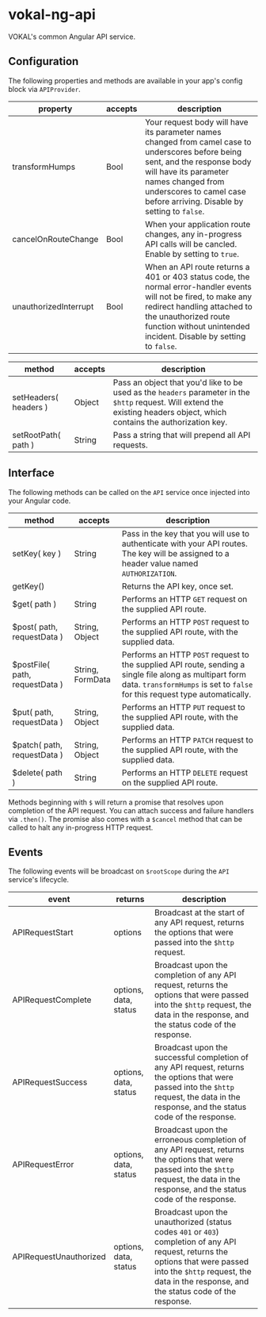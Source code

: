 vokal-ng-api
============

VOKAL's common Angular API service.

Configuration
-------------

The following properties and methods are available in your app's config block via `APIProvider`.

property | accepts | description
-------- | ------- | -----------
transformHumps | Bool | Your request body will have its parameter names changed from camel case to underscores before being sent, and the response body will have its parameter names changed from underscores to camel case before arriving.  Disable by setting to `false`.
cancelOnRouteChange | Bool | When your application route changes, any in-progress API calls will be cancled.  Enable by setting to `true`.
unauthorizedInterrupt | Bool | When an API route returns a 401 or 403 status code, the normal error-handler events will not be fired, to make any redirect handling attached to the unauthorized route function without unintended incident.  Disable by setting to `false`.

method | accepts | description
------ | ------- | -----------
setHeaders( headers ) | Object | Pass an object that you'd like to be used as the `headers` parameter in the `$http` request.  Will extend the existing headers object, which contains the authorization key.
setRootPath( path ) | String | Pass a string that will prepend all API requests.

Interface
---------

The following methods can be called on the `API` service once injected into your Angular code.

method | accepts | description
------ | ------- | -----------
setKey( key ) | String | Pass in the key that you will use to authenticate with your API routes.  The key will be assigned to a header value named `AUTHORIZATION`.
getKey() | | Returns the API key, once set.
$get( path ) | String | Performs an HTTP `GET` request on the supplied API route.
$post( path, requestData ) | String, Object | Performs an HTTP `POST` request to the supplied API route, with the supplied data.
$postFile( path, requestData ) | String, FormData | Performs an HTTP `POST` request to the supplied API route, sending a single file along as multipart form data.  `transformHumps` is set to `false` for this request type automatically.
$put( path, requestData ) | String, Object | Performs an HTTP `PUT` request to the supplied API route, with the supplied data.
$patch( path, requestData ) | String, Object | Performs an HTTP `PATCH` request to the supplied API route, with the supplied data.
$delete( path ) | String | Performs an HTTP `DELETE` request on the supplied API route.

Methods beginning with `$` will return a promise that resolves upon completion of the API request.  You can attach success and failure handlers via `.then()`.  The promise also comes with a `$cancel` method that can be called to halt any in-progress HTTP request.

Events
-------------

The following events will be broadcast on `$rootScope` during the `API` service's lifecycle.

event | returns | description
----- | ------- | -----------
APIRequestStart | options | Broadcast at the start of any API request, returns the options that were passed into the `$http` request.
APIRequestComplete | options, data, status | Broadcast upon the completion of any API request, returns the options that were passed into the `$http` request, the data in the response, and the status code of the response.
APIRequestSuccess | options, data, status | Broadcast upon the successful completion of any API request, returns the options that were passed into the `$http` request, the data in the response, and the status code of the response.
APIRequestError | options, data, status | Broadcast upon the erroneous completion of any API request, returns the options that were passed into the `$http` request, the data in the response, and the status code of the response.
APIRequestUnauthorized | options, data, status | Broadcast upon the unauthorized (status codes `401` or `403`) completion of any API request, returns the options that were passed into the `$http` request, the data in the response, and the status code of the response.
